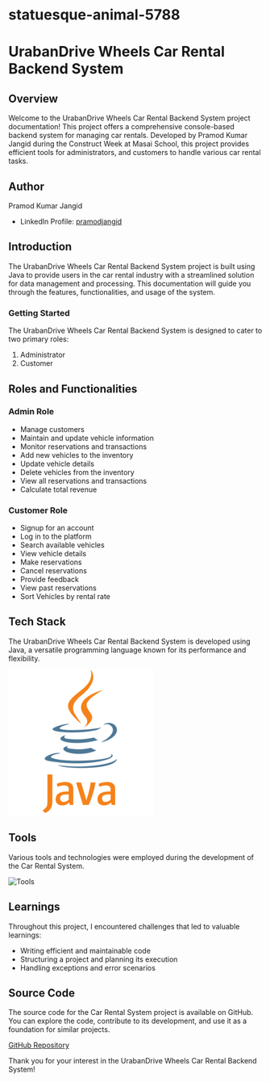 # statuesque-animal-5788

# UrabanDrive Wheels Car Rental Backend System

## Overview

Welcome to the UrabanDrive Wheels Car Rental Backend System project documentation! This project offers a comprehensive console-based backend system for managing car rentals. Developed by Pramod Kumar Jangid during the Construct Week at Masai School, this project provides efficient tools for administrators, and customers to handle various car rental tasks.

## Author

Pramod Kumar Jangid
- LinkedIn Profile: [pramodjangid](https://www.linkedin.com/in/pramodjangid)

## Introduction

The UrabanDrive Wheels Car Rental Backend System project is built using Java to provide users in the car rental industry with a streamlined solution for data management and processing. This documentation will guide you through the features, functionalities, and usage of the system.

### Getting Started

The UrabanDrive Wheels Car Rental Backend System is designed to cater to two primary roles:

1. Administrator
2. Customer

## Roles and Functionalities

### Admin Role

- Manage customers
- Maintain and update vehicle information
- Monitor reservations and transactions
- Add new vehicles to the inventory
- Update vehicle details
- Delete vehicles from the inventory
- View all reservations and transactions
- Calculate total revenue

### Customer Role

- Signup for an account
- Log in to the platform
- Search available vehicles
- View vehicle details
- Make reservations
- Cancel reservations
- Provide feedback
- View past reservations
- Sort Vehicles by rental rate


## Tech Stack

The UrabanDrive Wheels Car Rental Backend System is developed using Java, a versatile programming language known for its performance and flexibility.


![Java Logo](https://raw.githubusercontent.com/github/explore/5b3600551e122a3277c2c5368af2ad5725ffa9a1/topics/java/java.png)

## Tools

Various tools and technologies were employed during the development of the Car Rental System.


![Tools](https://encrypted-tbn0.gstatic.com/images?q=tbn:ANd9GcRlfELtjrat8Rdge4RUNtjh7Nt6_vO4TEZoE83FmDf-&s)


## Learnings


Throughout this project, I encountered challenges that led to valuable learnings:

- Writing efficient and maintainable code
- Structuring a project and planning its execution
- Handling exceptions and error scenarios


## Source Code


The source code for the Car Rental System project is available on GitHub. You can explore the code, contribute to its development, and use it as a foundation for similar projects.

[GitHub Repository](https://github.com/pramodjangid/statuesque-animal-5788)

Thank you for your interest in the UrabanDrive Wheels Car Rental Backend System!










